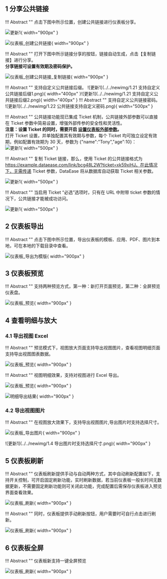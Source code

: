 ## 1 分享公共链接

!!! Abstract ""
	点击下图中所示位置，创建公共链接进行仪表板分享。

![更新1](../../newimg/仪表板开启公共链接分享.png){ width="900px" }

![仪表板_创建公共链接](../img/dashboard_generation/创建公共链接.png){ width="900px" }

!!! Abstract ""
	打开下图中所示链接分享的按钮，链接自动生成，点击【复制链接】进行分享。  
	**分享链接可设置有效期及密码保护。**

![仪表板_创建公共链接_复制链接](../img/dashboard_generation/设置公共链接.png){ width="900px" }

!!! Abstract ""
	支持自定义公共链接后缀。
![更新1](../../newimg/1.21 支持自定义公共链接后缀1.png){ width="400px" }![更新1](../../newimg/1.21 支持自定义公共链接后缀2.png){ width="400px" }
!!! Abstract ""
	支持自定义公共链接密码。
![更新1](../../newimg/1.22 公共链接支持自定义密码.png){ width="500px" }

!!! Abstract ""
	公共链接功能现已集成 Ticket 机制，公共链接外部参数可以直接在 Ticket 参数中简易设置，增强外部传参的安全性和灵活性。    
	**注意：设置 Ticket 的同时，需要开启 [设置仪表板外部参数](https://dataease.io/docs/v2/user_manual/dashboard_basicfunctions/#5)。**     
	打开 Ticket 设置，并单独配置其有效期与参数，每个 Ticket 均可独立设定有效期，例如配置有效期为 30 天，参数为 {"name":"Tony","age":10}：  
![更新1](../../newimg/1.2%20公共链接分享支持%20Ticket%20方式2.PNG){ width="500px" }

!!! Abstract ""
	复制 Ticket 链接，那么，使用 Ticket 的公共链接格式为 https://example.dataease.com/link/bcg48L2W?ticket=xk59xiHJ。在此情况下，无需传递 Ticket 参数，DataEase 将从数据库自动获取 Ticket 相关参数。

![更新1](../../newimg/1.2%20公共链接分享支持%20Ticket%20方式3.PNG){ width="500px" }

!!! Abstract ""
	当启用 Ticket “必选”选项时，只有在 URL 中附带 ticket 参数的情况下，公共链接才能被成功访问。

![更新1](../../newimg/1.2%20公共链接分享支持%20Ticket%20方式4.PNG){ width="500px" }



## 2 仪表板导出

!!! Abstract ""
	点击下图中所示位置，导出仪表板的模板、应用、PDF、图片到本地，可在本地的下载目录中查看。

![仪表板_导出为模版](../img/dashboard_generation/仪表板导出.png){ width="900px" }

## 3 仪表板预览

!!! Abstract ""
	支持两种预览方式，第一种：新打开页面预览，第二种：全屏预览仪表盘。

![仪表板_预览](../img/dashboard_generation/仪表板预览.png){ width="900px" }

## 4 查看明细与放大

### 4.1 导出视图 Excel

!!! Abstract ""
	预览模式下，视图放大页面支持导出视图图片，查看视图明细页面支持导出视图图表数据。

![仪表板_预览](../img/dashboard_generation/查看明细和放大.png){ width="900px" }  



!!! Abstract ""
	视图明细效果，支持对视图进行 Excel 导出。

![仪表板_预览](../img/dashboard_generation/查看明细.png){ width="900px" }

![明细导出结果](../img/dashboard_generation/视图导出.png){ width="900px" }

### 4.2 导出视图图片

!!! Abstract ""
	在视图放大效果下，支持导出视图图片,导出图片时支持选择尺寸。

![仪表板_导出图片](../img/dashboard_generation/进行放大.png){ width="900px" }

![更新1](../../newimg/1.4 导出图片时支持选择尺寸.png){ width="900px" }


## 5 仪表板刷新

!!! Abstract ""
	仪表板刷新提供手动与自动两种方式，其中自动刷新配置如下，支持开关控制，可开启固定刷新功能，实时刷新数据，若当前仪表板一般长时间无数据更新，不需要固定刷新功能则可关闭此功能，完成配置后需保存仪表板进入预览界面查看效果。

![仪表板_刷新](../img/dashboard_generation/仪表板刷新频率.png){ width="900px" }

!!! Abstract ""
	同时，仪表板提供手动刷新按钮，用户需要时可自行点击进行刷新。

![仪表板_刷新](../img/dashboard_generation/进行刷新.png){ width="900px" }


## 6 仪表板全屏

!!! Abstract ""
	仪表板新支持一键全屏预览

![仪表板_刷新](../img/dashboard_generation/仪表板全屏.png){ width="900px" }


